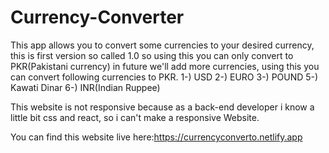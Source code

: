 # Currency-Converter
This app allows you to convert some currencies to your desired currency, this is first version so called 1.0 so using this you can only convert to PKR(Pakistani currency) in future we'll add more currencies, using this you can convert following currencies to PKR.
1-) USD
2-) EURO
3-) POUND
5-) Kawati Dinar
6-) INR(Indian Ruppee)

This website is not responsive because as a back-end developer i know a little bit css and react, so i can't make a responsive Website.

You can find this website live here:https://currencyconverto.netlify.app

